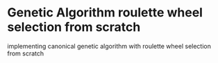 # Genetic Algorithm roulette wheel selection from scratch
 implementing canonical genetic algorithm with roulette wheel selection from scratch
